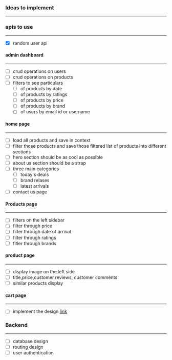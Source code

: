 ### Ideas to implement
-----

### apis to use
----
- [x] random user api
#### admin dashboard
-----
- [ ] crud operations on users
- [ ] crud operations on products
- [ ] filters to see particulars
  - [ ] of products by date
  - [ ] of products by ratings
  - [ ] of products by price
  - [ ] of products by brand
  - [ ] of users by email id or username 

#### home page
-----
- [ ] load all products and save in context
- [ ] filter those products and save those filtered list of products into different sections
- [ ] hero section should be as cool as possible
- [ ] about us section should be a strap
- [ ] three main categories
  - [ ] today's deals
  - [ ] brand relases
  - [ ] latest arrivals
- [ ] contact us page

#### Products page
-----
- [ ] filters on the left sidebar
- [ ] filter through price
- [ ] filter through date of arrival
- [ ] filter through ratings
- [ ] fitler through brands

#### product page
----
- [ ] display image on the left side
- [ ] title,price,customer reviews, customer comments
- [ ] similar products display

#### cart page
-----
- [ ] implement the design [link](https://www.figma.com/file/vQHJf1zL1p8SPRYtjnCQyX/checkout-page)


### Backend 
-----
- [ ] database design
- [ ] routing design
- [ ] user authentication
